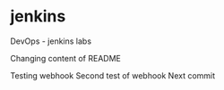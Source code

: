 # jenkins
DevOps - jenkins labs


Changing content of README

Testing webhook
Second test of webhook
Next commit
